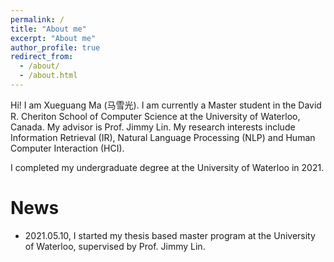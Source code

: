```yaml
---
permalink: /
title: "About me"
excerpt: "About me"
author_profile: true
redirect_from: 
  - /about/
  - /about.html
---
```


Hi! I am Xueguang Ma (马雪光).
I am currently a Master student in the David R. Cheriton School of Computer Science at the University of Waterloo, Canada.
My advisor is Prof. Jimmy Lin.
My research interests include Information Retrieval (IR), Natural Language Processing (NLP) and Human Computer Interaction (HCI).

I completed my undergraduate degree at the University of Waterloo in 2021.

# News

- 2021.05.10, I started my thesis based master program at the University of Waterloo, supervised by Prof. Jimmy Lin.